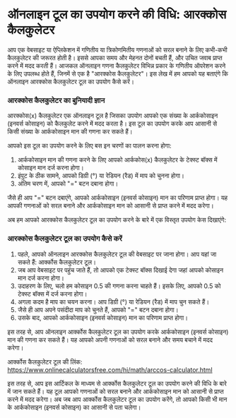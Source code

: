 ऑनलाइन टूल का उपयोग करने की विधि: आरक्कोस कैलकुलेटर
===================================================

आप एक वेबसाइट या ऐप्लिकेशन में गणितीय या त्रिकोणमितीय गणनाओं को सरल बनाने के लिए कभी-कभी कैलकुलेटर की जरूरत होती है। इससे आपका समय और मेहनत दोनों बचती हैं, और उचित जवाब प्राप्त करने में मदद करती हैं। आजकल ऑनलाइन गणना कैलकुलेटर विभिन्न प्रकार के गणितीय ऑपरेशन करने के लिए उपलब्ध होते हैं, जिनमें से एक है "आरक्कोस कैलकुलेटर"। इस लेख में हम आपको यह बताएंगे कि ऑनलाइन आरक्कोस कैलकुलेटर टूल का उपयोग कैसे करें।

### आरक्कोस कैलकुलेटर का बुनियादी ज्ञान

आरक्कोस(x) कैलकुलेटर एक ऑनलाइन टूल है जिसका उपयोग आपको एक संख्या के आर्ककोसाइन (इनवर्स कोसाइन) को कैलकुलेट करने में मदद करता है। इस टूल का उपयोग करके आप आसानी से किसी संख्या के आर्ककोसाइन मान की गणना कर सकते हैं।

आपको इस टूल का उपयोग करने के लिए बस इन चरणों का पालन करना होगा:

1. आर्ककोसाइन मान की गणना करने के लिए आपको आर्ककोस(x) कैलकुलेटर के टेक्स्ट बॉक्स में कोसाइन मान दर्ज करना होगा।
2. इंपुट के ठीक सामने, आपको डिग्री (°) या रेडियन (रैड) में माप को चुनना होगा।
3. अंतिम चरण में, आपको "=" बटन दबाना होगा।

जैसे ही आप "=" बटन दबाएंगे, आपको आर्ककोसाइन (इनवर्स कोसाइन) मान का परिणाम प्राप्त होगा। यह आपकी गणनाओं को सरल बनाने और आर्ककोसाइन मान को आसानी से प्राप्त करने में मदद करेगा।

अब हम आपको आरक्कोस कैलकुलेटर टूल का उपयोग करने के बारे में एक विस्तृत उपयोग केस दिखाएंगे:

### आरक्कोस कैलकुलेटर टूल का उपयोग कैसे करें

1. पहले, आपको ऑनलाइन आरक्कोस कैलकुलेटर टूल की वेबसाइट पर जाना होगा। आप यहां जा सकते हैं: आर्क्कोस कैलकुलेटर टूल।
2. जब आप वेबसाइट पर पहुंच जाते हैं, तो आपको एक टेक्स्ट बॉक्स दिखाई देगा जहां आपको कोसाइन मान दर्ज करना होगा।
3. उदाहरण के लिए, चलो हम कोसाइन 0.5 की गणना करना चाहते हैं। इसके लिए, आपको 0.5 को टेक्स्ट बॉक्स में दर्ज करना होगा।
4. अगला कदम है माप का चयन करना। आप डिग्री (°) या रेडियन (रैड) में माप चुन सकते हैं।
5. जैसे ही आप अपने पसंदीदा माप को चुनते हैं, आपको "=" बटन दबाना होगा।
6. उसके बाद, आपको आर्ककोसाइन (इनवर्स कोसाइन) मान का परिणाम प्राप्त होगा।

इस तरह से, आप ऑनलाइन आर्क्कोस कैलकुलेटर टूल का उपयोग करके आर्ककोसाइन (इनवर्स कोसाइन) मान की गणना कर सकते हैं। यह आपको अपनी गणनाओं को सरल बनाने और समय बचाने में मदद करेगा।

आर्क्कोस कैलकुलेटर टूल की लिंक: <https://www.onlinecalculatorsfree.com/hi/math/arccos-calculator.html>

इस तरह से, आप इस आर्टिकल के माध्यम से आर्क्कोस कैलकुलेटर टूल का उपयोग करने की विधि के बारे में जान सकते हैं। यह टूल आपको गणनाओं को सरल बनाने और आर्ककोसाइन मान को आसानी से प्राप्त करने में मदद करेगा। अब जब आप आर्क्कोस कैलकुलेटर टूल का उपयोग करेंगे, तो आपको किसी भी मान के आर्ककोसाइन (इनवर्स कोसाइन) का आसानी से पता चलेगा।